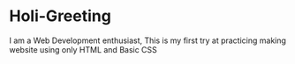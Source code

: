 # Holi-Greeting
I am a Web Development enthusiast, This is my first try at practicing making website using only HTML and Basic CSS
